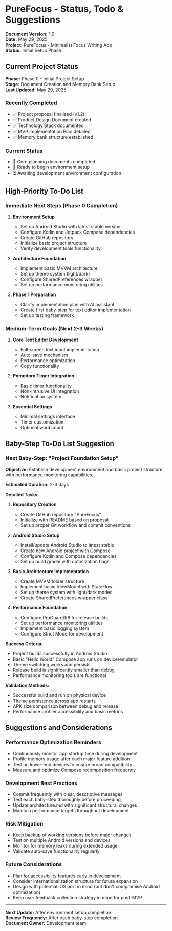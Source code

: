 # PureFocus - Status, Todo & Suggestions

**Document Version:** 1.0  
**Date:** May 29, 2025  
**Project:** PureFocus - Minimalist Focus Writing App  
**Status:** Initial Setup Phase

## Current Project Status

**Phase:** Phase 0 - Initial Project Setup  
**Stage:** Document Creation and Memory Bank Setup  
**Last Updated:** May 29, 2025

### Recently Completed
- ✅ Project proposal finalized (v1.2)
- ✅ Product Design Document created
- ✅ Technology Stack documented
- ✅ MVP Implementation Plan detailed
- ✅ Memory bank structure established

### Current Status
- 📝 Core planning documents completed
- 🔄 Ready to begin environment setup
- ⏳ Awaiting development environment configuration

## High-Priority To-Do List

### Immediate Next Steps (Phase 0 Completion)
1. **Environment Setup**
   - Set up Android Studio with latest stable version
   - Configure Kotlin and Jetpack Compose dependencies
   - Create GitHub repository
   - Initialize basic project structure
   - Verify development tools functionality

2. **Architecture Foundation**
   - Implement basic MVVM architecture
   - Set up theme system (light/dark)
   - Configure SharedPreferences wrapper
   - Set up performance monitoring utilities

3. **Phase 1 Preparation**
   - Clarify implementation plan with AI assistant
   - Create first baby-step for text editor implementation
   - Set up testing framework

### Medium-Term Goals (Next 2-3 Weeks)
1. **Core Text Editor Development**
   - Full-screen text input implementation
   - Auto-save mechanism
   - Performance optimization
   - Copy functionality

2. **Pomodoro Timer Integration**
   - Basic timer functionality
   - Non-intrusive UI integration
   - Notification system

3. **Essential Settings**
   - Minimal settings interface
   - Timer customization
   - Optional word count

## Baby-Step To-Do List Suggestion

### Next Baby-Step: "Project Foundation Setup"

**Objective:** Establish development environment and basic project structure with performance monitoring capabilities.

**Estimated Duration:** 2-3 days

**Detailed Tasks:**
1. **Repository Creation**
   - Create GitHub repository "PureFocus"
   - Initialize with README based on proposal
   - Set up proper Git workflow and commit conventions

2. **Android Studio Setup**
   - Install/update Android Studio to latest stable
   - Create new Android project with Compose
   - Configure Kotlin and Compose dependencies
   - Set up build.gradle with optimization flags

3. **Basic Architecture Implementation**
   - Create MVVM folder structure
   - Implement basic ViewModel with StateFlow
   - Set up theme system with light/dark modes
   - Create SharedPreferences wrapper class

4. **Performance Foundation**
   - Configure ProGuard/R8 for release builds
   - Set up performance monitoring utilities
   - Implement basic logging system
   - Configure Strict Mode for development

**Success Criteria:**
- Project builds successfully in Android Studio
- Basic "Hello World" Compose app runs on device/emulator
- Theme switching works and persists
- Release build is significantly smaller than debug
- Performance monitoring tools are functional

**Validation Methods:**
- Successful build and run on physical device
- Theme persistence across app restarts
- APK size comparison between debug and release
- Performance profiler accessibility and basic metrics

## Suggestions and Considerations

### Performance Optimization Reminders
- Continuously monitor app startup time during development
- Profile memory usage after each major feature addition
- Test on lower-end devices to ensure broad compatibility
- Measure and optimize Compose recomposition frequency

### Development Best Practices
- Commit frequently with clear, descriptive messages
- Test each baby-step thoroughly before proceeding
- Update architecture.md with significant structural changes
- Maintain performance targets throughout development

### Risk Mitigation
- Keep backup of working versions before major changes
- Test on multiple Android versions and devices
- Monitor for memory leaks during extended usage
- Validate auto-save functionality regularly

### Future Considerations
- Plan for accessibility features early in development
- Consider internationalization structure for future expansion
- Design with potential iOS port in mind (but don't compromise Android optimization)
- Keep user feedback collection strategy in mind for post-MVP

---

**Next Update:** After environment setup completion  
**Review Frequency:** After each baby-step completion  
**Document Owner:** Development team